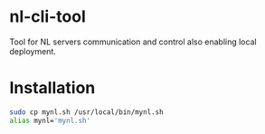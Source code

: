 # nl-cli-tool
Tool for NL servers communication and control also enabling local deployment.

# Installation

```sh
sudo cp mynl.sh /usr/local/bin/mynl.sh
alias mynl='mynl.sh'
```